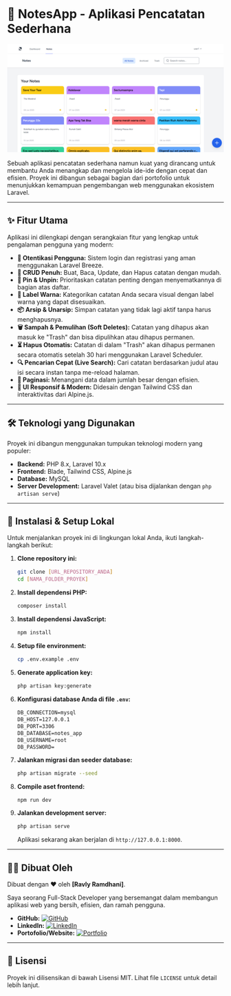 # 📝 NotesApp - Aplikasi Pencatatan Sederhana

![NotesApp Screenshot](public/images/demo-apps.png)

Sebuah aplikasi pencatatan sederhana namun kuat yang dirancang untuk membantu Anda menangkap dan mengelola ide-ide dengan cepat dan efisien. Proyek ini dibangun sebagai bagian dari portofolio untuk menunjukkan kemampuan pengembangan web menggunakan ekosistem Laravel.

---

## ✨ Fitur Utama

Aplikasi ini dilengkapi dengan serangkaian fitur yang lengkap untuk pengalaman pengguna yang modern:

* **🔐 Otentikasi Pengguna:** Sistem login dan registrasi yang aman menggunakan Laravel Breeze.
* **📝 CRUD Penuh:** Buat, Baca, Update, dan Hapus catatan dengan mudah.
* **📌 Pin & Unpin:** Prioritaskan catatan penting dengan menyematkannya di bagian atas daftar.
* **🎨 Label Warna:** Kategorikan catatan Anda secara visual dengan label warna yang dapat disesuaikan.
* **📦 Arsip & Unarsip:** Simpan catatan yang tidak lagi aktif tanpa harus menghapusnya.
* **🗑️ Sampah & Pemulihan (Soft Deletes):** Catatan yang dihapus akan masuk ke "Trash" dan bisa dipulihkan atau dihapus permanen.
* **⏳ Hapus Otomatis:** Catatan di dalam "Trash" akan dihapus permanen secara otomatis setelah 30 hari menggunakan Laravel Scheduler.
* **🔍 Pencarian Cepat (Live Search):** Cari catatan berdasarkan judul atau isi secara instan tanpa me-reload halaman.
* **📄 Paginasi:** Menangani data dalam jumlah besar dengan efisien.
* **💅 UI Responsif & Modern:** Didesain dengan Tailwind CSS dan interaktivitas dari Alpine.js.

---

## 🛠️ Teknologi yang Digunakan

Proyek ini dibangun menggunakan tumpukan teknologi modern yang populer:

* **Backend:** PHP 8.x, Laravel 10.x
* **Frontend:** Blade, Tailwind CSS, Alpine.js
* **Database:** MySQL
* **Server Development:** Laravel Valet (atau bisa dijalankan dengan `php artisan serve`)

---

## 🚀 Instalasi & Setup Lokal

Untuk menjalankan proyek ini di lingkungan lokal Anda, ikuti langkah-langkah berikut:

1.  **Clone repository ini:**
    ```bash
    git clone [URL_REPOSITORY_ANDA]
    cd [NAMA_FOLDER_PROYEK]
    ```

2.  **Install dependensi PHP:**
    ```bash
    composer install
    ```

3.  **Install dependensi JavaScript:**
    ```bash
    npm install
    ```

4.  **Setup file environment:**
    ```bash
    cp .env.example .env
    ```

5.  **Generate application key:**
    ```bash
    php artisan key:generate
    ```

6.  **Konfigurasi database Anda di file `.env`:**
    ```env
    DB_CONNECTION=mysql
    DB_HOST=127.0.0.1
    DB_PORT=3306
    DB_DATABASE=notes_app
    DB_USERNAME=root
    DB_PASSWORD=
    ```

7.  **Jalankan migrasi dan seeder database:**
    ```bash
    php artisan migrate --seed
    ```

8.  **Compile aset frontend:**
    ```bash
    npm run dev
    ```

9.  **Jalankan development server:**
    ```bash
    php artisan serve
    ```

    Aplikasi sekarang akan berjalan di `http://127.0.0.1:8000`.

---

## 👨‍💻 Dibuat Oleh

Dibuat dengan ❤️ oleh **[Ravly Ramdhani]**.

Saya seorang Full-Stack Developer yang bersemangat dalam membangun aplikasi web yang bersih, efisien, dan ramah pengguna.

* **GitHub:** [![GitHub](https://img.shields.io/badge/GitHub-181717?style=for-the-badge&logo=github&logoColor=white)]([https://github.com/RavLyr])
* **LinkedIn:** [![LinkedIn](https://img.shields.io/badge/LinkedIn-0A66C2?style=for-the-badge&logo=linkedin&logoColor=white)]([https://www.linkedin.com/in/ravlyramdhani/])
* **Portofolio/Website:** [![Portfolio](https://img.shields.io/badge/Portfolio-4A90E2?style=for-the-badge&logo=coda&logoColor=white)]([https://ravlyweb.netlify.app/])

---

## 📄 Lisensi

Proyek ini dilisensikan di bawah Lisensi MIT. Lihat file `LICENSE` untuk detail lebih lanjut.